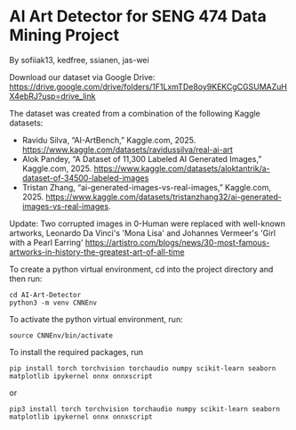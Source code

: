 # AI Art Detector for SENG 474 Data Mining Project
By sofiiak13, kedfree, ssianen, jas-wei

Download our dataset via Google Drive: [https://drive.google.com/drive/folders/1F1LxmTDe8oy9KEKCgCGSUMAZuHX4ebRJ?usp=drive_link ](https://drive.google.com/file/d/1f9Yp0hJyGDFi5U9SNUPQnnOuRdLL_auA/view?usp=sharing)

The dataset was created from a combination of the following Kaggle datasets:
- Ravidu Silva, “AI-ArtBench,” Kaggle.com, 2025. https://www.kaggle.com/datasets/ravidussilva/real-ai-art 
- Alok Pandey, “A Dataset of 11,300 Labeled AI Generated Images,” Kaggle.com, 2025. https://www.kaggle.com/datasets/aloktantrik/a-dataset-of-34500-labeled-images
- Tristan Zhang, “ai-generated-images-vs-real-images,” Kaggle.com, 2025. https://www.kaggle.com/datasets/tristanzhang32/ai-generated-images-vs-real-images.

Update: Two corrupted images in 0-Human were replaced with well-known artworks, Leonardo Da Vinci's 'Mona Lisa' and Johannes Vermeer's 'Girl with a Pearl Earring' https://artistro.com/blogs/news/30-most-famous-artworks-in-history-the-greatest-art-of-all-time

To create a python virtual environment, cd into the project directory and then run:
```
cd AI-Art-Detector
python3 -m venv CNNEnv
```

To activate the python virtual environment, run: 
```
source CNNEnv/bin/activate
```

To install the required packages, run
```
pip install torch torchvision torchaudio numpy scikit-learn seaborn matplotlib ipykernel onnx onnxscript
```
or 
```
pip3 install torch torchvision torchaudio numpy scikit-learn seaborn matplotlib ipykernel onnx onnxscript
```
